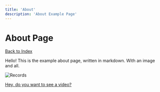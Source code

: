 ```yaml
---
title: 'About'
description: 'About Example Page'
---
```


# About Page

[Back to Index](/)

Hello! This is the example about page, written in markdown. With an image and all.

![Records](/images/records.jpg)

[Hey, do you want to see a video?](/video/)
